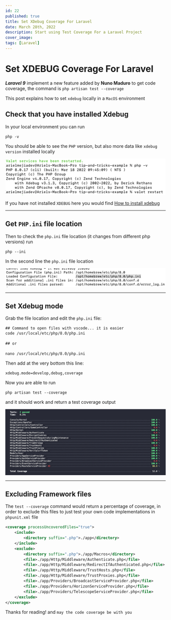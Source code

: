```yaml
---
id: 22
published: true
title: Set XDebug Coverage For Laravel
date: March 28th, 2022
description: Start using Test Coverage For a Laravel Project
cover_image:
tags: [Laravel]
---
```


# Set XDEBUG Coverage For Laravel

***Laravel 9*** implement a new feature added by **Nuno Maduro** to get code coverage, 
the command is `php artisan test --coverage` 


This post explains how to set `xdebug` locally in a `MacOS` environment


## Check that you have installed Xdebug

In your local environment you can run

```shell
php -v
```

You should be able to see the `PHP` version, but also more data like `xdebug version` installed locally


![Shell Screen Showing XDebug Details](/images/blog/20/shell-screen.png)


If you have not installed `XDEBUG` here you would find [How to install xdebug](/blog/19-install-xdebug-in-macos)

---

## Get `PHP.ini` file location

Then to check the `php.ini` file location (it changes from different php versions) run

```shell
php --ini
```

In the second line the `php.ini` file location

![Shell Screen Showing php.ini File Details](/images/blog/20/shell-screen-2.png)

[//]: # (You can use a code editor like `vscode` or use `nano` or other editor to update the file)

[//]: # (Here I would add an example with both for `php 8.0.x` as it is required for `Laravel 9`)

---

## Set Xdebug mode

Grab the file location and edit the `php.ini` file:

```shell
## Command to open files with vscode... it is easier
code /usr/local/etc/php/8.0/php.ini

## or

nano /usr/local/etc/php/8.0/php.ini
```

Then add at the very bottom this line:

```shell
xdebug.mode=develop,debug,coverage
```

Now you are able to run

```shell
php artisan test --coverage
```

and it should work and return a test coverage output

![Shell Screen Showing Test Coverage Output in a Laravel App](/images/blog/20/shell-screen-3.png)
 
---

## Excluding Framework files

The `test --coverage` command would return a percentage of coverage, 
in order to exclude this files to just test your own code implementations in `phpunit.xml` file

```xml
<coverage processUncoveredFiles="true">
    <include>
        <directory suffix=".php">./app</directory>
    </include>
    <exclude>
        <directory suffix=".php">./app/Macros</directory>
        <file>./app/Http/Middleware/Authenticate.php</file>
        <file>./app/Http/Middleware/RedirectIfAuthenticated.php</file>
        <file>./app/Http/Middleware/TrustHosts.php</file>
        <file>./app/Http/Middleware/TrustProxies.php</file>
        <file>./app/Providers/BroadcastServiceProvider.php</file>
        <file>./app/Providers/HorizonServiceProvider.php</file>
        <file>./app/Providers/TelescopeServiceProvider.php</file>
    </exclude>
</coverage>
```

Thanks for reading! and `may the code coverage be with you`